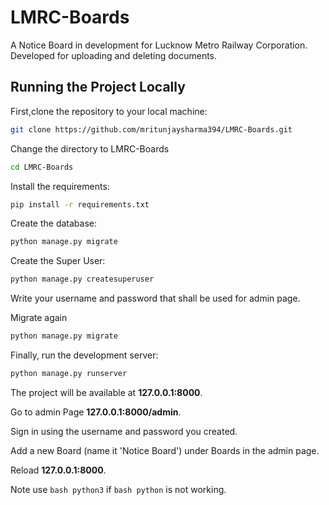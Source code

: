 # LMRC-Boards
A Notice Board in development for Lucknow Metro Railway Corporation. 
Developed for uploading and deleting documents. 

## Running the Project Locally

First,clone the repository to your local machine:

```bash
git clone https://github.com/mritunjaysharma394/LMRC-Boards.git
```
Change the directory to LMRC-Boards

``` bash
cd LMRC-Boards
```

Install the requirements:

```bash
pip install -r requirements.txt
```


Create the database:

```bash
python manage.py migrate
```
Create the Super User:

```bash
python manage.py createsuperuser
```
Write your username and password that shall be used for admin page.

Migrate again

```bash
python manage.py migrate
```

Finally, run the development server:

```bash
python manage.py runserver
```

The project will be available at **127.0.0.1:8000**.

Go to admin Page **127.0.0.1:8000/admin**.

Sign in using the username and password you created.

Add a new Board (name it 'Notice Board') under Boards in the admin page.

Reload **127.0.0.1:8000**.

Note use ```bash python3``` if ```bash python``` is not working.
